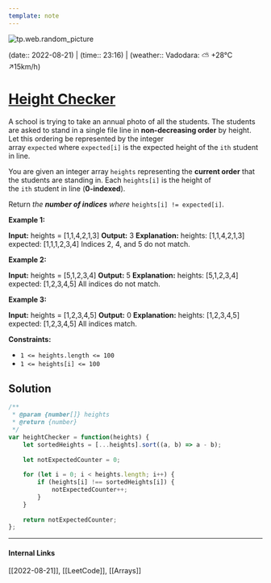 ```yaml
---
template: note
---
```

![tp.web.random_picture](https://images.unsplash.com/photo-1506953823976-52e1fdc0149a?crop=entropy&cs=tinysrgb&fit=crop&fm=jpg&h=300&ixid=MnwxfDB8MXxyYW5kb218MHx8dHJlZSxsYW5kc2NhcGUsd2F0ZXIsbW91bnRhaW58fHx8fHwxNjYxMTAzOTk2&ixlib=rb-1.2.1&q=80&utm_campaign=api-credit&utm_medium=referral&utm_source=unsplash_source&w=900)

(date:: 2022-08-21) | (time:: 23:16) | (weather:: Vadodara: ⛅️  +28°C ↗15km/h)

# [Height Checker](https://leetcode.com/problems/height-checker/)
A school is trying to take an annual photo of all the students. The students are asked to stand in a single file line in **non-decreasing order** by height. Let this ordering be represented by the integer array `expected` where `expected[i]` is the expected height of the `ith` student in line.

You are given an integer array `heights` representing the **current order** that the students are standing in. Each `heights[i]` is the height of the `ith` student in line (**0-indexed**).

Return _the **number of indices** where_ `heights[i] != expected[i]`.

**Example 1:**

**Input:** heights = [1,1,4,2,1,3]
**Output:** 3
**Explanation:** 
heights:  [1,1,4,2,1,3]
expected: [1,1,1,2,3,4]
Indices 2, 4, and 5 do not match.

**Example 2:**

**Input:** heights = [5,1,2,3,4]
**Output:** 5
**Explanation:**
heights:  [5,1,2,3,4]
expected: [1,2,3,4,5]
All indices do not match.

**Example 3:**

**Input:** heights = [1,2,3,4,5]
**Output:** 0
**Explanation:**
heights:  [1,2,3,4,5]
expected: [1,2,3,4,5]
All indices match.

**Constraints:**
-   `1 <= heights.length <= 100`
-   `1 <= heights[i] <= 100`

## Solution
```javascript
/**
 * @param {number[]} heights
 * @return {number}
 */
var heightChecker = function(heights) {
    let sortedHeights = [...heights].sort((a, b) => a - b);
    
    let notExpectedCounter = 0;
    
    for (let i = 0; i < heights.length; i++) {
        if (heights[i] !== sortedHeights[i]) {
            notExpectedCounter++;
        }
    }
    
    return notExpectedCounter;
};
```

---
#### Internal Links
[[2022-08-21]], [[LeetCode]], [[Arrays]]